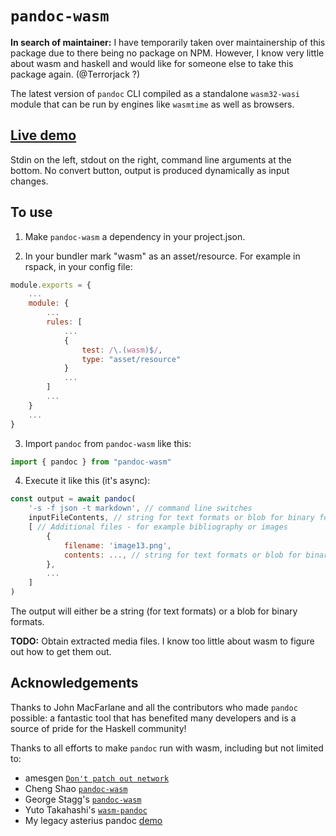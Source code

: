 # `pandoc-wasm`

**In search of maintainer:** I have temporarily taken over maintainership of this package due to there being no package on NPM. However, I know very little about wasm and haskell and would like for someone else to take this package again. (@Terrorjack ?)


The latest version of `pandoc` CLI compiled as a standalone
`wasm32-wasi` module that can be run by engines like `wasmtime` as
well as browsers.

## [Live demo](https://johanneswilm.github.io/pandoc-wasm)

Stdin on the left, stdout on the right, command line arguments at the
bottom. No convert button, output is produced dynamically as input
changes.


## To use

1. Make `pandoc-wasm` a dependency in your project.json.

2. In your bundler mark "wasm" as an asset/resource. For example in rspack, in your config file:

```js
module.exports = {
    ...
    module: {
        ...
        rules: [
            ...
            {
                test: /\.(wasm)$/,
                type: "asset/resource"
            }
            ...
        ]
        ...
    }
    ...
}
```

3. Import `pandoc` from `pandoc-wasm` like this:

```js
import { pandoc } from "pandoc-wasm"
```

4. Execute it like this (it's async):

```js
const output = await pandoc(
    '-s -f json -t markdown', // command line switches
    inputFileContents, // string for text formats or blob for binary formats
    [ // Additional files - for example bibliography or images
        {
            filename: 'image13.png',
            contents: ..., // string for text formats or blob for binary formats
        },
        ...
    ]
)
```

The output will either be a string (for text formats) or a blob for binary formats.


**TODO:** Obtain extracted media files. I know too little about wasm to figure out how to get them out.

## Acknowledgements

Thanks to John MacFarlane and all the contributors who made `pandoc`
possible: a fantastic tool that has benefited many developers and is a
source of pride for the Haskell community!

Thanks to all efforts to make `pandoc` run with wasm, including but not limited to:

- amesgen [`Don't patch out network`](https://github.com/haskell-wasm/pandoc/pull/1)
- Cheng Shao [`pandoc-wasm`](https://github.com/tweag/pandoc-wasm)
- George Stagg's [`pandoc-wasm`](https://github.com/georgestagg/pandoc-wasm)
- Yuto Takahashi's [`wasm-pandoc`](https://github.com/y-taka-23/wasm-pandoc)
- My legacy asterius pandoc [demo](https://asterius.netlify.app/demo/pandoc/pandoc.html)
